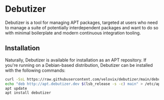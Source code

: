 # Debutizer

Debutizer is a tool for managing APT packages, targeted at users who need to
manage a suite of potentially interdependent packages and want to do so with
minimal boilerplate and modern continuous integration tooling.

## Installation

Naturally, Debutizer is available for installation as an APT repository. If
you're running on a Debian-based distribution, Debutizer can be installed with
the following commands:

```bash
curl -SsL https://raw.githubusercontent.com/velovix/debutizer/main/debutizer.key | apt-key add -
echo "deb http://apt.debutizer.dev $(lsb_release -s -c) main" > /etc/apt/sources.list.d/debutizer.list
apt update
apt install debutizer
```
